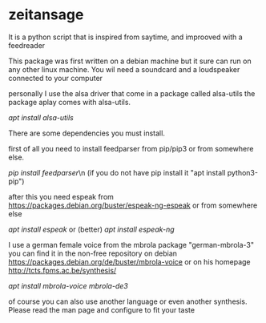 # zeitansage
It is a python script that is inspired from saytime, and improoved with a feedreader

This package was first written on a debian machine but it sure can run on any other linux machine.
You wil need a soundcard and a loudspeaker connected to your computer

personally I use the alsa driver that come in a package called alsa-utils
the package aplay comes with alsa-utils.

*apt install alsa-utils*

There are some dependencies you must install.

first of all you need to install feedparser from pip/pip3 or from somewhere else.

*pip install feedparser*\n
(if you do not have pip install it "apt install python3-pip")

after this you need espeak from https://packages.debian.org/buster/espeak-ng-espeak or from somewhere else

*apt install espeak*
or (better) 
*apt install espeak-ng*

I use a german female voice from the mbrola package "german-mbrola-3" you can find it in the non-free repository on debian https://packages.debian.org/de/buster/mbrola-voice or on his homepage http://tcts.fpms.ac.be/synthesis/

*apt install mbrola-voice mbrola-de3*

of course you can also use another language or even another synthesis. Please read the man page and configure to fit your taste
